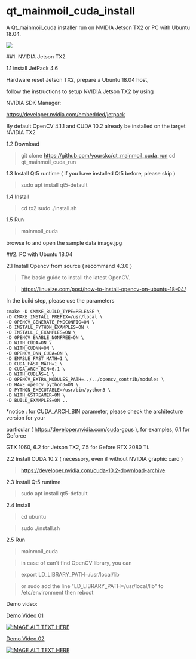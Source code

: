 # qt_mainmoil_cuda_install

A Qt_mainmoil_cuda installer run on NVIDIA Jetson TX2 or PC with Ubuntu 18.04.

<img src="document/images/screen2.gif">

##1. NVIDIA Jetson TX2

1.1 install JetPack 4.6

Hardware reset Jetson TX2, prepare a Ubuntu 18.04 host, 

follow the instructions to setup NVIDIA Jetson TX2 by using 

NVIDIA SDK Manager:

https://developer.nvidia.com/embedded/jetpack

By default OpenCV 4.1.1 and CUDA 10.2 already be installed on the target 
NVIDIA TX2

1.2 Download 

>	git clone https://github.com/yourskc/qt_mainmoil_cuda_run
>	cd qt_mainmoil_cuda_run
 
1.3 Install Qt5 runtime ( if you have installed Qt5 before, please skip )

>	sudo apt install qt5-default

1.4 Install 

>	cd tx2
>	sudo ./install.sh

1.5 Run

>	mainmoil_cuda 

browse to and open the sample data image.jpg 


##2. PC with Ubuntu 18.04


2.1 Install Opencv from source ( recommand 4.3.0 )

>	The basic guide to install the latest OpenCV.

>	https://linuxize.com/post/how-to-install-opencv-on-ubuntu-18-04/

In the build step, please use the parameters

	cmake -D CMAKE_BUILD_TYPE=RELEASE \
	-D CMAKE_INSTALL_PREFIX=/usr/local \
	-D OPENCV_GENERATE_PKGCONFIG=ON \
	-D INSTALL_PYTHON_EXAMPLES=ON \
	-D INSTALL_C_EXAMPLES=ON \
	-D OPENCV_ENABLE_NONFREE=ON \
	-D WITH_CUDA=ON \
	-D WITH_CUDNN=ON \
	-D OPENCV_DNN_CUDA=ON \
	-D ENABLE_FAST_MATH=1 \
	-D CUDA_FAST_MATH=1 \
	-D CUDA_ARCH_BIN=6.1 \
	-D WITH_CUBLAS=1 \
	-D OPENCV_EXTRA_MODULES_PATH=../../opencv_contrib/modules \
	-D HAVE_opencv_python3=ON \
	-D PYTHON_EXECUTABLE=/usr/bin/python3 \
	-D WITH_GSTREAMER=ON \
	-D BUILD_EXAMPLES=ON ..


*notice : for CUDA_ARCH_BIN parameter, please check the architecture version for your 

particular ( https://developer.nvidia.com/cuda-gpus ), for examples, 6.1 for Geforce 

GTX 1060, 6.2 for Jetson TX2, 7.5 for Gefore RTX 2080 Ti.

2.2 Install CUDA 10.2 ( necessory, even if without NVIDIA graphic card )

>	https://developer.nvidia.com/cuda-10.2-download-archive

2.3 Install Qt5 runtime 

>	sudo apt install qt5-default

2.4 Install 

>	cd ubuntu

>	sudo ./install.sh

2.5 Run

>	mainmoil_cuda 

>	in case of can't find OpenCV library, you can

>	export LD_LIBRARY_PATH=/usr/local/lib

>	or sudo add the line "LD_LIBRARY_PATH=/usr/local/lib" to /etc/environment then reboot

Demo video:

<a href="https://youtu.be/FlaG7w-JT9Q"> Demo Video 01</a>

[![IMAGE ALT TEXT HERE](https://img.youtube.com/vi/FlaG7w-JT9Q/0.jpg)](https://youtu.be/FlaG7w-JT9Q)

<a href="https://youtu.be/sx6WaPc6Tkg"> Demo Video 02</a>

[![IMAGE ALT TEXT HERE](https://img.youtube.com/vi/sx6WaPc6Tkg/0.jpg)](https://youtu.be/sx6WaPc6Tkg)







